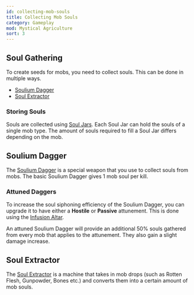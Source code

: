 ```yaml
---
id: collecting-mob-souls
title: Collecting Mob Souls
category: Gameplay
mod: Mystical Agriculture
sort: 3
---
```


## Soul Gathering
To create seeds for mobs, you need to collect souls. This can be done in multiple ways.
- [Soulium Dagger](../items/soulium-dagger.md)
- [Soul Extractor](../blocks/soul-extractor.md)

### Storing Souls
Souls are collected using [Soul Jars](../items/soul-jar.md). Each Soul Jar can hold the souls of a single mob type. The amount of souls required to fill a Soul Jar differs depending on the mob. 

## Soulium Dagger
The [Soulium Dagger](../items/soulium-dagger.md) is a special weapon that you use to collect souls from mobs. The basic Soulium Dagger gives 1 mob soul per kill.

### Attuned Daggers
To increase the soul siphoning efficiency of the Soulium Dagger, you can upgrade it to have either a **Hostile** or **Passive** attunement. This is done using the [Infusion Altar](../blocks/infusion-altar.md).

An attuned Soulium Dagger will provide an additional 50% souls gathered from every mob that applies to the attunement. They also gain a slight damage increase. 

## Soul Extractor
The [Soul Extractor](../blocks/soul-extractor.md) is a machine that takes in mob drops (such as Rotten Flesh, Gunpowder, Bones etc.) and converts them into a certain amount of mob souls. 

